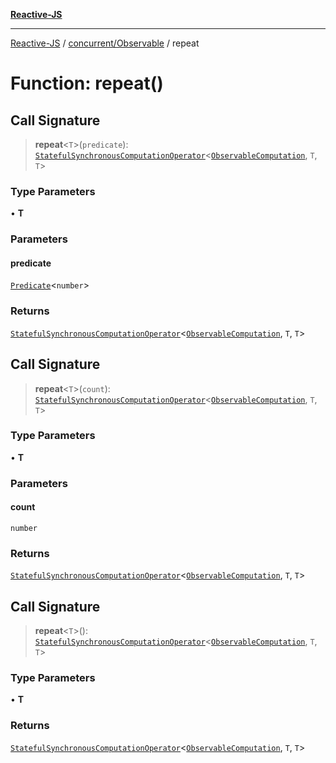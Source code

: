 [**Reactive-JS**](../../../README.md)

***

[Reactive-JS](../../../README.md) / [concurrent/Observable](../README.md) / repeat

# Function: repeat()

## Call Signature

> **repeat**\<`T`\>(`predicate`): [`StatefulSynchronousComputationOperator`](../../../computations/type-aliases/StatefulSynchronousComputationOperator.md)\<[`ObservableComputation`](../interfaces/ObservableComputation.md), `T`, `T`\>

### Type Parameters

• **T**

### Parameters

#### predicate

[`Predicate`](../../../functions/type-aliases/Predicate.md)\<`number`\>

### Returns

[`StatefulSynchronousComputationOperator`](../../../computations/type-aliases/StatefulSynchronousComputationOperator.md)\<[`ObservableComputation`](../interfaces/ObservableComputation.md), `T`, `T`\>

## Call Signature

> **repeat**\<`T`\>(`count`): [`StatefulSynchronousComputationOperator`](../../../computations/type-aliases/StatefulSynchronousComputationOperator.md)\<[`ObservableComputation`](../interfaces/ObservableComputation.md), `T`, `T`\>

### Type Parameters

• **T**

### Parameters

#### count

`number`

### Returns

[`StatefulSynchronousComputationOperator`](../../../computations/type-aliases/StatefulSynchronousComputationOperator.md)\<[`ObservableComputation`](../interfaces/ObservableComputation.md), `T`, `T`\>

## Call Signature

> **repeat**\<`T`\>(): [`StatefulSynchronousComputationOperator`](../../../computations/type-aliases/StatefulSynchronousComputationOperator.md)\<[`ObservableComputation`](../interfaces/ObservableComputation.md), `T`, `T`\>

### Type Parameters

• **T**

### Returns

[`StatefulSynchronousComputationOperator`](../../../computations/type-aliases/StatefulSynchronousComputationOperator.md)\<[`ObservableComputation`](../interfaces/ObservableComputation.md), `T`, `T`\>
